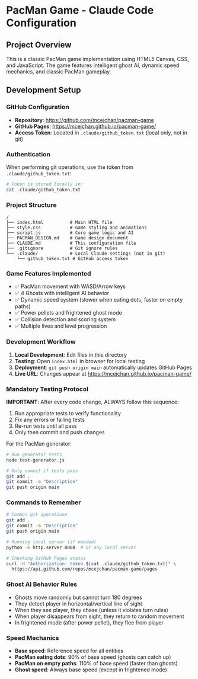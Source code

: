 # PacMan Game - Claude Code Configuration

## Project Overview
This is a classic PacMan game implementation using HTML5 Canvas, CSS, and JavaScript. The game features intelligent ghost AI, dynamic speed mechanics, and classic PacMan gameplay.

## Development Setup

### GitHub Configuration
- **Repository**: https://github.com/mcejchan/pacman-game
- **GitHub Pages**: https://mcejchan.github.io/pacman-game/
- **Access Token**: Located in `.claude/github_token.txt` (local only, not in git)

### Authentication
When performing git operations, use the token from `.claude/github_token.txt`:
```bash
# Token is stored locally in:
cat .claude/github_token.txt
```

### Project Structure
```
/
├── index.html          # Main HTML file
├── style.css           # Game styling and animations
├── script.js           # Core game logic and AI
├── PACMAN_DESIGN.md    # Game design document
├── CLAUDE.md           # This configuration file
├── .gitignore          # Git ignore rules
└── .claude/            # Local Claude settings (not in git)
    └── github_token.txt # GitHub access token
```

### Game Features Implemented
- ✅ PacMan movement with WASD/Arrow keys
- ✅ 4 Ghosts with intelligent AI behavior
- ✅ Dynamic speed system (slower when eating dots, faster on empty paths)
- ✅ Power pellets and frightened ghost mode
- ✅ Collision detection and scoring system
- ✅ Multiple lives and level progression

### Development Workflow
1. **Local Development**: Edit files in this directory
2. **Testing**: Open `index.html` in browser for local testing
3. **Deployment**: `git push origin main` automatically updates GitHub Pages
4. **Live URL**: Changes appear at https://mcejchan.github.io/pacman-game/

### Mandatory Testing Protocol
**IMPORTANT**: After every code change, ALWAYS follow this sequence:
1. Run appropriate tests to verify functionality
2. Fix any errors or failing tests
3. Re-run tests until all pass
4. Only then commit and push changes

For the PacMan generator:
```bash
# Run generator tests
node test-generator.js

# Only commit if tests pass
git add .
git commit -m "Description"
git push origin main
```

### Commands to Remember
```bash
# Common git operations
git add .
git commit -m "Description"
git push origin main

# Running local server (if needed)
python -m http.server 8000  # or any local server

# Checking GitHub Pages status
curl -H "Authorization: token $(cat .claude/github_token.txt)" \
  https://api.github.com/repos/mcejchan/pacman-game/pages
```

### Ghost AI Behavior Rules
- Ghosts move randomly but cannot turn 180 degrees
- They detect player in horizontal/vertical line of sight
- When they see player, they chase (unless it violates turn rules)
- When player disappears from sight, they return to random movement
- In frightened mode (after power pellet), they flee from player

### Speed Mechanics
- **Base speed**: Reference speed for all entities
- **PacMan eating dots**: 90% of base speed (ghosts can catch up)
- **PacMan on empty paths**: 110% of base speed (faster than ghosts)
- **Ghost speed**: Always base speed (except in frightened mode)
